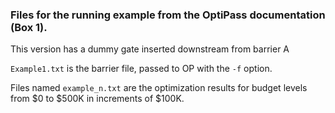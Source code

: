 ### Files for the running example from the OptiPass documentation (Box 1).

This version has a dummy gate inserted downstream from barrier A

`Example1.txt` is the barrier file, passed to OP with the `-f` option.

Files named `example_n.txt` are the optimization results for budget levels
from \$0 to \$500K in increments of \$100K.

